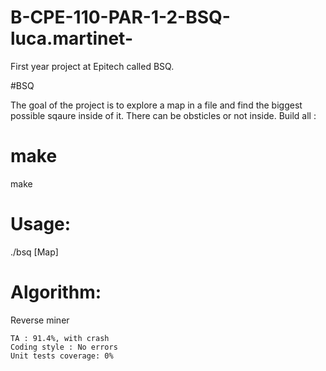 # B-CPE-110-PAR-1-2-BSQ-luca.martinet-

First year project at Epitech called BSQ. 

#BSQ

The goal of the project is to explore a map in a file and find the biggest possible sqaure inside of it. There can be obsticles or not inside.
Build all :

# make
make

# Usage:

./bsq [Map]

# Algorithm:

Reverse miner


    TA : 91.4%, with crash
    Coding style : No errors
    Unit tests coverage: 0%
